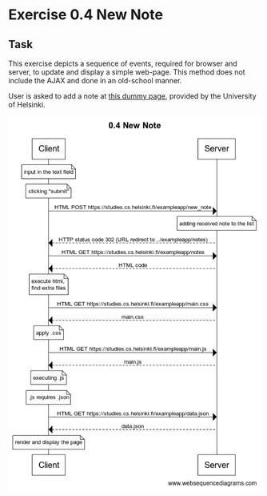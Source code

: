 # Exercise 0.4 New Note

## Task

This exercise depicts a sequence of events, required for browser and server, to update and display a simple web-page. This method does not include the AJAX and done in an old-school manner.

User is asked to add a note at [this dummy page](https://studies.cs.helsinki.fi/exampleapp/notes), provided by the University of Helsinki.

![diagram of sequence of events](0.4_New_Note.png)
